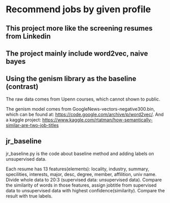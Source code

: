 # Recommend jobs by given profile
## This project more like the screening resumes from Linkedin
## The project mainly include word2vec, naive bayes
## Using the genism library as the baseline (contrast)

The raw data comes from Upenn courses, which cannot shown to public.

The genism model comes from GoogleNews-vectors-negative300.bin, which can be found at: https://code.google.com/archive/p/word2vec/. And a kaggle project: https://www.kaggle.com/rtatman/how-semantically-similar-are-two-job-titles

## jr_baseline
jr_baseline.py is the code about baseline method and adding labels on unsupervised data.

Each resume has 13 features(elements): locality, industry, summary, specilities, interests, major, desc, degree, member, affilition, univ name. 
Divide whole data to 20:3 (supervised data: unsupervised data). Compare the similarity of words in those features, assign jobtitle from supervised data to unsupervised data with highest confidence(similarity).
Compare the result with true labels.

##
